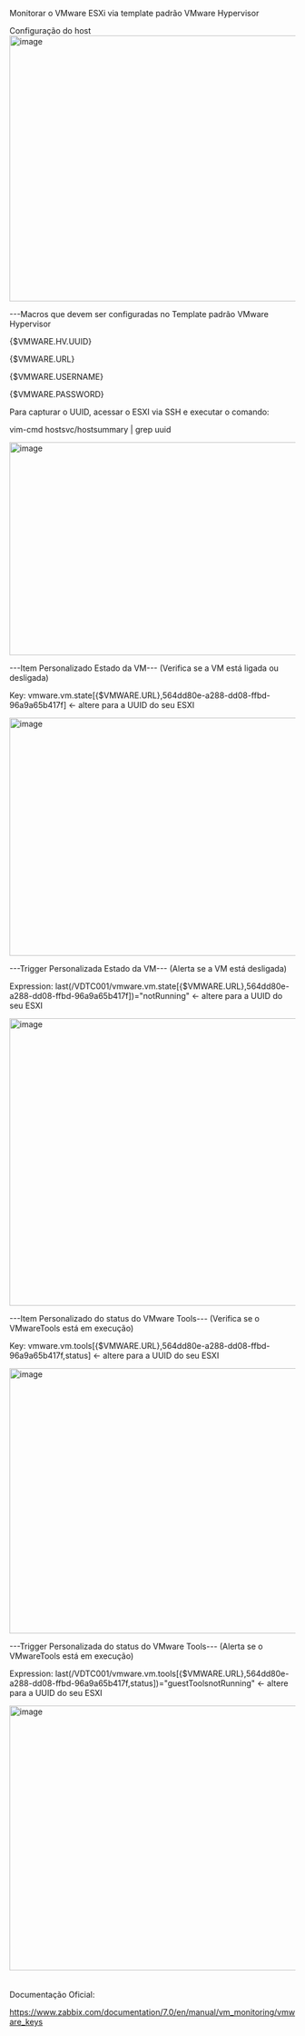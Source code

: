 Monitorar o VMware ESXi via template padrão VMware Hypervisor

Configuração do host
<img width="1046" height="468" alt="image" src="https://github.com/user-attachments/assets/ee51f0ed-39f8-413d-8bd9-56c5726f85f8" />


---Macros que devem ser configuradas no Template padrão VMware Hypervisor

{$VMWARE.HV.UUID}

{$VMWARE.URL}

{$VMWARE.USERNAME}

{$VMWARE.PASSWORD}

Para capturar o UUID, acessar o ESXI via SSH e executar o comando:

vim-cmd hostsvc/hostsummary | grep uuid

<img width="1038" height="375" alt="image" src="https://github.com/user-attachments/assets/621130be-f5dd-47d7-9245-81f8092bc6e1" />



---Item Personalizado Estado da VM--- (Verifica se a VM está ligada ou desligada)

Key: vmware.vm.state[{$VMWARE.URL},564dd80e-a288-dd08-ffbd-96a9a65b417f] <- altere para a UUID do seu ESXI

<img width="1031" height="419" alt="image" src="https://github.com/user-attachments/assets/9291810b-4ba0-46cc-9d40-7cf03c78bdf0" />



---Trigger Personalizada Estado da VM--- (Alerta se a VM está desligada)

Expression: last(/VDTC001/vmware.vm.state[{$VMWARE.URL},564dd80e-a288-dd08-ffbd-96a9a65b417f])="notRunning" <- altere para a UUID do seu ESXI

<img width="1042" height="506" alt="image" src="https://github.com/user-attachments/assets/f4ec1415-39f8-4eb0-b247-5221306d4d92" />



---Item Personalizado do status do VMware Tools--- (Verifica se o VMwareTools está em execução)

Key: vmware.vm.tools[{$VMWARE.URL},564dd80e-a288-dd08-ffbd-96a9a65b417f,status] <- altere para a UUID do seu ESXI

<img width="1035" height="467" alt="image" src="https://github.com/user-attachments/assets/2e203a4f-f329-4ae3-9808-bb3cca36944f" />



---Trigger Personalizada do status do VMware Tools--- (Alerta se o VMwareTools está em execução)

Expression: last(/VDTC001/vmware.vm.tools[{$VMWARE.URL},564dd80e-a288-dd08-ffbd-96a9a65b417f,status])="guestToolsnotRunning" <- altere para a UUID do seu ESXI

<img width="1046" height="466" alt="image" src="https://github.com/user-attachments/assets/857c7d31-8ea5-41a4-98e9-88347934f776" />
<br>
<br>
<br>
Documentação Oficial:

https://www.zabbix.com/documentation/7.0/en/manual/vm_monitoring/vmware_keys


